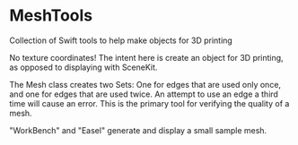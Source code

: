 # MeshTools
Collection of Swift tools to help make objects for 3D printing

No texture coordinates!  The intent here is create an object for 3D printing, as opposed to displaying with SceneKit.

The Mesh class creates two Sets: One for edges that are used only once, and one for edges that are used twice.  An attempt to use an edge a third time will cause an error.  This is the primary tool for verifying the quality of a mesh.

"WorkBench" and "Easel" generate and display a small sample mesh.
